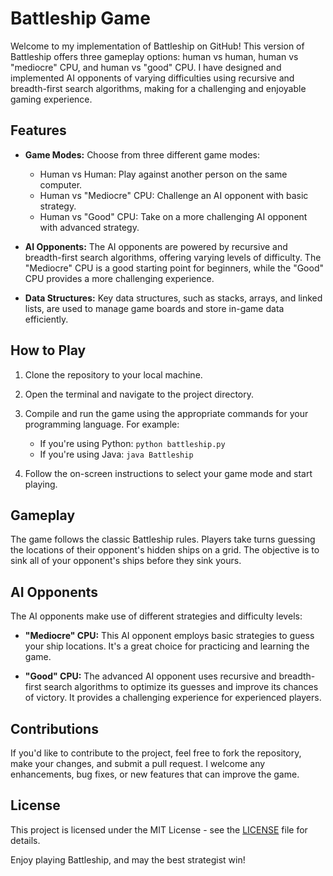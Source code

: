 # Battleship Game

Welcome to my implementation of Battleship on GitHub! This version of Battleship offers three gameplay options: human vs human, human vs "mediocre" CPU, and human vs "good" CPU. I have designed and implemented AI opponents of varying difficulties using recursive and breadth-first search algorithms, making for a challenging and enjoyable gaming experience.

## Features

- **Game Modes:** Choose from three different game modes: 
  - Human vs Human: Play against another person on the same computer.
  - Human vs "Mediocre" CPU: Challenge an AI opponent with basic strategy.
  - Human vs "Good" CPU: Take on a more challenging AI opponent with advanced strategy.

- **AI Opponents:** The AI opponents are powered by recursive and breadth-first search algorithms, offering varying levels of difficulty. The "Mediocre" CPU is a good starting point for beginners, while the "Good" CPU provides a more challenging experience.

- **Data Structures:** Key data structures, such as stacks, arrays, and linked lists, are used to manage game boards and store in-game data efficiently.

## How to Play

1. Clone the repository to your local machine.

2. Open the terminal and navigate to the project directory.

3. Compile and run the game using the appropriate commands for your programming language. For example:
   - If you're using Python: `python battleship.py`
   - If you're using Java: `java Battleship`

4. Follow the on-screen instructions to select your game mode and start playing.

## Gameplay

The game follows the classic Battleship rules. Players take turns guessing the locations of their opponent's hidden ships on a grid. The objective is to sink all of your opponent's ships before they sink yours.

## AI Opponents

The AI opponents make use of different strategies and difficulty levels:

- **"Mediocre" CPU:** This AI opponent employs basic strategies to guess your ship locations. It's a great choice for practicing and learning the game.

- **"Good" CPU:** The advanced AI opponent uses recursive and breadth-first search algorithms to optimize its guesses and improve its chances of victory. It provides a challenging experience for experienced players.

## Contributions

If you'd like to contribute to the project, feel free to fork the repository, make your changes, and submit a pull request. I welcome any enhancements, bug fixes, or new features that can improve the game.

## License

This project is licensed under the MIT License - see the [LICENSE](LICENSE) file for details.

Enjoy playing Battleship, and may the best strategist win!
